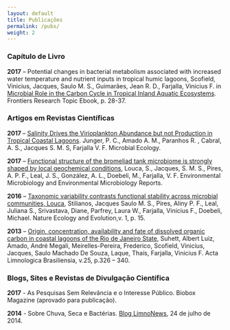 ```yaml
---
layout: default
title: Publicações
permalink: /pubs/
weight: 2
---
```


### Capítulo de Livro
<p align="left"><strong>2017</strong> – Potential changes in bacterial metabolism associated with increased water temperature and nutrient inputs in tropical humic lagoons, Scofield, Vinicius, Jacques, Saulo M. S., Guimarães, Jean R. D., Farjalla, Vinicius F. in <a href="http://journal.frontiersin.org/researchtopic/735/microbial-role-in-the-carbon-cycle-in-tropical-inland-aquatic-ecosystems">Microbial Role in the Carbon Cycle in Tropical Inland Aquatic Ecosystems</a>. <span id="ctl00_ctl00_MainContentPlaceHolder_ContentAreaMainContent_ucBookDetail_lblProductDesc">Frontiers Research Topic Ebook, p. 28-37.</span></p>

### Artigos em Revistas Científicas
<strong>2017 </strong>– <a href="https://link.springer.com/article/10.1007/s00248-017-1038-3" target="_blank" rel="noopener">Salinity Drives the Virioplankton Abundance but not Production in Tropical Coastal Lagoons</a>. Junger, P. C., Amado A. M., Paranhos R. , Cabral, A. S., Jacques S. M. S, Farjalla V. F. Microbial Ecology.

<strong>2017</strong> – <a href="https://www.ncbi.nlm.nih.gov/pubmed/28488752">Functional structure of the bromeliad tank microbiome is strongly shaped by local geochemical conditions</a>, Louca, S., Jacques, S. M. S., Pires, A. P. F., Leal, J. S., González, A. L., Doebeli, M., Farjalla, V. F. Environmental Microbiology and Environmental Microbiology Reports.

<strong>2016</strong> – <a href="http://www.nature.com/articles/s41559-016-0015">Taxonomic variability contrasts functional stability across microbial communities, Louca</a>, Stilianos, Jacques Saulo M. S., Pires, Aliny P. F., Leal, Juliana S., Srivastava, Diane, Parfrey, Laura W., Farjalla, Vinicius F., Doebeli, Michael. Nature Ecology and Evolution,v. 1, p. 15.

<strong>2013</strong> – <a href="https://www.researchgate.net/publication/260772667_Origin_concentration_availability_and_fate_of_dissolved_organic_carbon_in_coastal_lagoons_of_the_Rio_de_Janeiro_State">Origin, concentration, availability and fate of dissolved organic carbon in coastal lagoons of the Rio de Janeiro State</a>, Suhett, Albert Luiz, Amado, André Megali, Meirelles-Pereira, Frederico, Scofield, Vinicius, Jacques, Saulo Machado De Souza, Laque, Thaís, Farjalla, Vinicius F. Acta Limnologica Brasiliensia, v.25, p.326 – 340.

### Blogs, Sites e Revistas de Divulgação Científica
<strong>2017</strong> - As Pesquisas Sem Relevância e o Interesse Público. Biobox Magazine (aprovado para publicação).

<strong>2014</strong> - Sobre Chuva, Seca e Bactérias. <a href="https://limnonews.wordpress.com/2014/07/24/sobre-chuva-seca-e-bacterias/">Blog LimnoNews</a>, 24 de julho de 2014.
